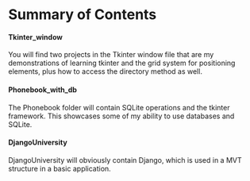 # Summary of Contents

#### Tkinter_window

You will find two projects in the Tkinter window file that are my demonstrations of learning tkinter and the grid system for positioning elements, plus how to access the directory method as well.

#### Phonebook_with_db

The Phonebook folder will contain SQLite operations and the tkinter framework. This showcases some of my ability to use databases and SQLite.

#### DjangoUniversity

DjangoUniversity will obviously contain Django, which is used in a MVT structure in a basic application.
 
